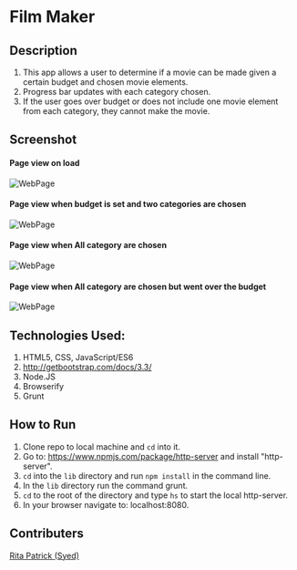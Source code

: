 # Film Maker

## Description
1. This app allows a user to determine if a movie can be made given a certain budget and chosen movie elements.
2. Progress bar updates with each category chosen.
3. If the user goes over budget or does not include one movie element from each category, they cannot make the movie.
## Screenshot
#### Page view on load
![WebPage]()
#### Page view when budget is set and two categories are chosen
![WebPage]()
#### Page view when All category are chosen
![WebPage]()

#### Page view when All category are chosen but went over the budget
![WebPage]()


## Technologies Used:
1. HTML5, CSS, JavaScript/ES6
1. http://getbootstrap.com/docs/3.3/
1. Node.JS
1. Browserify
1. Grunt

## How to Run
1. Clone repo to local machine and ```cd``` into it.
1. Go to: https://www.npmjs.com/package/http-server and install "http-server".
1. ```cd``` into the ```lib``` directory and run ```npm install``` in the command line.
1. In the ```lib``` directory run the command grunt.
1. ```cd``` to the root of the directory and type ```hs``` to start the local http-server.
1. In your browser navigate to: localhost:8080.
## Contributers
[Rita Patrick (Syed)](https://github.com/RitaSyed)